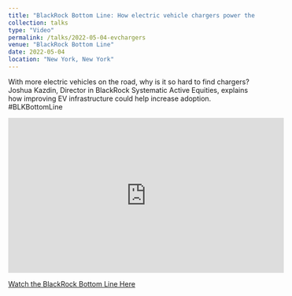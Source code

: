 ```yaml
---
title: "BlackRock Bottom Line: How electric vehicle chargers power the drive forward"
collection: talks
type: "Video"
permalink: /talks/2022-05-04-evchargers
venue: "BlackRock Bottom Line"
date: 2022-05-04
location: "New York, New York"
---
```


With more electric vehicles on the road, why is it so hard to find chargers? Joshua Kazdin, Director in BlackRock Systematic Active Equities, explains how improving EV infrastructure could help increase adoption. #BLKBottomLine

<iframe width="560" height="315" src="https://www.youtube.com/embed/vMulu4p-vGU" title="YouTube video player" frameborder="0" allow="accelerometer; autoplay; clipboard-write; encrypted-media; gyroscope; picture-in-picture; web-share" allowfullscreen></iframe>

[Watch the BlackRock Bottom Line Here](https://www.youtube.com/watch?v=vMulu4p-vGU)
